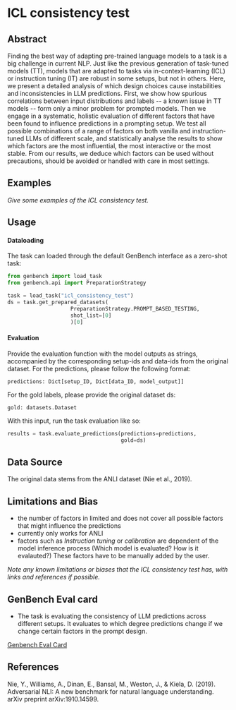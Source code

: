 # ICL consistency test

## Abstract
Finding the best way of adapting pre-trained language models to a task is a big challenge in current NLP.
Just like the previous generation of task-tuned models (TT), models that are adapted to tasks via in-context-learning (ICL) or instruction tuning (IT) are robust in some setups, but not in others.
Here, we present a detailed analysis of which design choices cause instabilities and inconsistencies in LLM predictions.
First, we show how spurious correlations between input distributions and labels -- a known issue in TT  models -- form only a minor problem for prompted models.
Then we engage in a systematic, holistic evaluation of different factors that have been found to influence predictions in a prompting setup.
We test all possible combinations of a range of factors on both vanilla and instruction-tuned LLMs of different scale, and statistically analyse the results to show which factors are the most influential, the most interactive or the most stable.
From our results, we deduce which factors can be used without precautions, should be avoided or handled with care in most settings.

## Examples
*Give some examples of the ICL consistency test.*

## Usage
#### Dataloading
The task can loaded through the default GenBench interface as a zero-shot task:
```python
from genbench import load_task
from genbench.api import PreparationStrategy

task = load_task("icl_consistency_test")
ds = task.get_prepared_datasets(
                    PreparationStrategy.PROMPT_BASED_TESTING, 
                    shot_list=[0]
                    )[0]
```
#### Evaluation
Provide the evaluation function with the model outputs as strings, accompanied by the corresponding setup-ids and data-ids 
from the original dataset.
For the predictions, please follow the following format: 

`predictions: Dict[setup_ID, Dict[data_ID, model_output]]`

For the gold labels, please provide the original dataset ds:

`gold: datasets.Dataset`

With this input, run the task evaluation like so:
```python
results = task.evaluate_predictions(predictions=predictions, 
                                    gold=ds)
```

## Data Source
The original data stems from the ANLI dataset (Nie et al., 2019).

## Limitations and Bias
- the number of factors in limited and does not cover all possible factors that might influence the predictions
- currently only works for ANLI
- factors such as _Instruction tuning_ or _calibration_ are dependent of the model inference process (Which model is evaluated? How is it evalauted?) These factors have to be manually added by the user. 

*Note any known limitations or biases that the ICL consistency test has, with links and references if possible.*

## GenBench Eval card
- The task is evaluating the consistency of LLM predictions across different setups. It evaluates to which degree predictions change if we change certain factors in the prompt design.


[Genbench Eval Card](GenBench_eval_card.pdf)

## References

Nie, Y., Williams, A., Dinan, E., Bansal, M., Weston, J., & Kiela, D. (2019). Adversarial NLI: A new benchmark for natural language understanding. arXiv preprint arXiv:1910.14599.